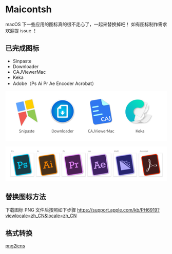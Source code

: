 # Maicontsh
macOS 下一些应用的图标真的很不走心了，一起来替换掉吧！
如有图标制作需求欢迎提 issue ！

## 已完成图标

- Sinpaste
- Downloader
- CAJViewerMac
- Keka
- Adobe（Ps Ai Pr Ae Encoder Acrobat）

![](images/1.png)

![](images/2.png)

## 替换图标方法

下载图标 PNG 文件后按照如下步骤
https://support.apple.com/kb/PH6919?viewlocale=zh_CN&locale=zh_CN

## 格式转换

[png2icns](https://github.com/bitboss-ca/png2icns)
